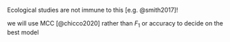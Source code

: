  Ecological studies are not immune to this [e.g. @smith2017]!

we will use MCC [@chicco2020] rather than $F_1$ or accuracy to decide on the best model

